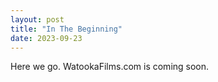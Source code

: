 ```yaml
---
layout: post
title: "In The Beginning"
date: 2023-09-23
---
```


Here we go. WatookaFilms.com is coming soon. 
